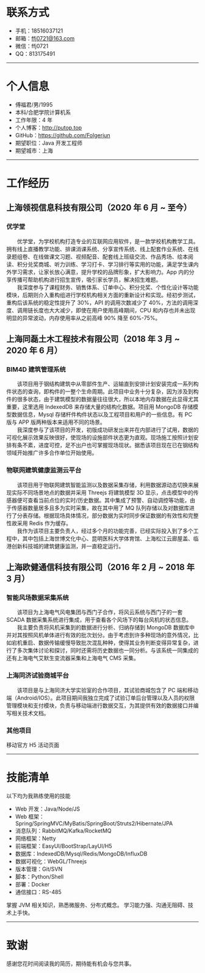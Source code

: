 # 联系方式
- 手机：18516037121
- 邮箱：ffj0721@163.com
- 微信：ffj0721
- QQ：813175491

---

# 个人信息
- 傅福君/男/1995
- 本科/合肥学院计算机系
- 工作年限：4 年
- 个人博客：http://putop.top
- GitHub：https://github.com/Folgerjun
- 期望职位：Java 开发工程师
- 期望城市：上海

---

# 工作经历

## 上海领视信息科技有限公司（2020 年 6 月 ~ 至今）
### 优学堂
&emsp;&emsp;优学堂，为学校机构打造专业的互联网应用软件，是一款学校机构教学工具。拥有线上直播教学功能、排课消课系统、分享宣传系统、线上配套作业系统、在线录题组卷、在线做课文习题、视频配音、配套线上班级交流、作品秀场、绘本阅读、积分兑奖商城、听力训练、学习打卡、学习排行等实用的功能，满足学生课内外学习需求，让家长放心满意，提升学校的品牌形象，扩大影响力。App 内的分享传播可帮助机构进行招生宣传，吸引家长学员，解决招生难题。<br>
&emsp;&emsp;我深度参与了课程财务、销售体系、订单中心、积分兑奖、个性化设计等功能模块，后期则介入重构组进行学校机构相关方面的重新设计和实现。经初步测试，重构后该系统的稳定性提升了 30%，API 的调用次数减少了 40%，方法的调用深度、调用链长度也大大减少，即使在用户使用高峰期间，CPU 和内存也并未出现明显的异常波动，内存使用率从之前高峰 90% 降至 60%-75%。

## 上海同磊土木工程技术有限公司（2018 年 3 月 ~ 2020 年 6 月）
### BIM4D 建筑管理系统
&emsp;&emsp;该项目用于钢结构建筑中从零部件生产、运输直到安排计划安装完成一系列构件状态的查询，即构件的一整个生命周期。此项目中业务十分复杂，因为涉及到构件的很多状态，由于建筑模型的数据量往往很大，所以本地内存数据在此显得尤其重要，这里选用 IndexedDB 来存储大量的结构化数据。项目用 MongoDB 存储模型数据信息，Mysql 存储杆件构件状态以及工程项目和用户的一些信息。有 PC 版与 APP 版两种版本来适用不同的场景。<br>
&emsp;&emsp;我深度参与了该项目的开发，初版成功研发出来并在内部进行了试用，数据的可视化展示效果反映很好，使现场的设施部件状态更为直观。现场施工按照计划安排有条不紊，进度可控，足不出户也可掌握现场现状。据悉该项目现在已在钢结构领域开始推广许多合作单位开始使用。

### 物联网建筑健康监测云平台
&emsp;&emsp;该项目用于物联网建筑智能监测以及数据采集存储，利用数据源动态切换来展现实际不同场景地点的数据并采用 Threejs 将建筑模型 3D 显示，点击模型中的传感器便可查看当前点位的实时/历史数据。其中集成了预警、自动调控等功能，由于传感器数量居多且多为实时采集，故在其中用了 MQ 队列存储以及对数据库进行了分表存储。根据现场具体情况，部分数据为实时同步保证数据的有效性和完整性故采用 Redis 作为缓存。<br>
&emsp;&emsp;我作为该项目主要负责人，经过多个月的功能完善，已经实际投入到了多个工程中，其中包括上海世博文化中心、昆明医科大学体育馆、上海松江云廊屋盖、临港创新科技城的建筑健康监测，并一直稳定运行。

## 上海欧健通信科技有限公司（2016 年 2 月 ~ 2018 年 3 月）
### 智能风场数据采集系统
&emsp;&emsp;该项目为上海电气风电集团与西门子合作，将风云系统与西门子的一套 SCADA 数据采集系统进行集成，用于查看各个风场下的每台风机的状态信息。<br>
&emsp;&emsp;我主要负责将风机采集到的数据进行分析、归纳存储到 MongoDB 数据库中并对其按照风机单体进行有效的批次划分。由于考虑到许多种现场的意外情况，比如宕机重启、数据传输缓慢导致批次混乱种种，使得其业务判断变得异常复杂，进行了多次集体讨论和探讨，同时还需将历史数据也一同分析。与该系统一同集成的还有上海电气艾默生变流器采集和上海电气 CMS 采集。

### 上海同济试验商城平台
&emsp;&emsp;该项目是与上海同济大学实验室的合作项目，其试验商城包含了 PC 端和移动端（Android/IOS）。此项目期间我独立完成了试验订单后台管理以及人员的权限管理模块和支付模块，负责与移动端进行数据交互，为其提供有效的数据接口并编写相关技术文档。

### 其他项目
移动官方 H5 活动页面

---

# 技能清单
以下均为我熟练使用的技能

- Web 开发：Java/Node/JS
- Web 框架：Spring/SpringMVC/MyBatis/SpringBoot/Struts2/Hibernate/JPA
- 消息队列：RabbitMQ/Kafka/RocketMQ
- 网络框架：Netty
- 前端框架：EasyUI/BootStrap/LayUI/H5
- 数据库：IndexedDB/Mysql/Redis/MongoDB/InfluxDB
- 数据可视化：WebGL/Threejs
- 版本管理：Git/SVN
- 脚本：Python/Shell
- 部署：Docker
- 通信接口：RS-485

掌握 JVM 相关知识，熟悉微服务、分布式概念。 学习能力强、沟通无阻碍、技术上手快。

---

# 致谢
感谢您花时间阅读我的简历，期待能有机会与您共事。
